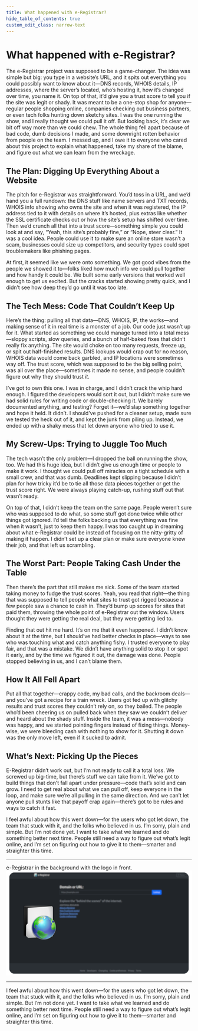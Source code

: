 ```yaml
---
title: What happened with e-Registrar?
hide_table_of_contents: true
custom_edit_class: narrow-text
---
```

<div class="e-reg-content-wrapper">

# What happened with e-Registrar?


The e-Registrar project was supposed to be a game-changer. The idea was simple but big: you type in a website’s URL, and it spits out everything you could possibly want to know about it—DNS records, WHOIS details, IP addresses, where the server’s located, who’s hosting it, how it’s changed over time, you name it. On top of that, it’d give you a trust score to tell you if the site was legit or shady. It was meant to be a one-stop shop for anyone—regular people shopping online, companies checking out business partners, or even tech folks hunting down sketchy sites. I was the one running the show, and I really thought we could pull it off. But looking back, it’s clear we bit off way more than we could chew. The whole thing fell apart because of bad code, dumb decisions I made, and some downright rotten behavior from people on the team. I messed up, and I owe it to everyone who cared about this project to explain what happened, take my share of the blame, and figure out what we can learn from the wreckage.

## The Plan: Digging Up Everything About a Website

The pitch for e-Registrar was straightforward. You’d toss in a URL, and we’d hand you a full rundown: the DNS stuff like name servers and TXT records, WHOIS info showing who owns the site and when it was registered, the IP address tied to it with details on where it’s hosted, plus extras like whether the SSL certificate checks out or how the site’s setup has shifted over time. Then we’d crunch all that into a trust score—something simple you could look at and say, “Yeah, this site’s probably fine,” or “Nope, steer clear.” It was a cool idea. People could use it to make sure an online store wasn’t a scam, businesses could size up competitors, and security types could spot troublemakers like phishing pages.

At first, it seemed like we were onto something. We got good vibes from the people we showed it to—folks liked how much info we could pull together and how handy it could be. We built some early versions that worked well enough to get us excited. But the cracks started showing pretty quick, and I didn’t see how deep they’d go until it was too late.

## The Tech Mess: Code That Couldn’t Keep Up

Here’s the thing: pulling all that data—DNS, WHOIS, IP, the works—and making sense of it in real time is a monster of a job. Our code just wasn’t up for it. What started as something we could manage turned into a total mess—sloppy scripts, slow queries, and a bunch of half-baked fixes that didn’t really fix anything. The site would choke on too many requests, freeze up, or spit out half-finished results. DNS lookups would crap out for no reason, WHOIS data would come back garbled, and IP locations were sometimes way off. The trust score, which was supposed to be the big selling point, was all over the place—sometimes it made no sense, and people couldn’t figure out why they should trust *it*.

I’ve got to own this one. I was in charge, and I didn’t crack the whip hard enough. I figured the developers would sort it out, but I didn’t make sure we had solid rules for writing code or double-checking it. We barely documented anything, and testing? Forget it—we’d slap something together and hope it held. It didn’t. I should’ve pushed for a cleaner setup, made sure we tested the heck out of it, and kept the junk from piling up. Instead, we ended up with a shaky mess that let down anyone who tried to use it.

## My Screw-Ups: Trying to Juggle Too Much

The tech wasn’t the only problem—I dropped the ball on running the show, too. We had this huge idea, but I didn’t give us enough time or people to make it work. I thought we could pull off miracles on a tight schedule with a small crew, and that was dumb. Deadlines kept slipping because I didn’t plan for how tricky it’d be to tie all those data pieces together or get the trust score right. We were always playing catch-up, rushing stuff out that wasn’t ready.

On top of that, I didn’t keep the team on the same page. People weren’t sure who was supposed to do what, so some stuff got done twice while other things got ignored. I’d tell the folks backing us that everything was fine when it wasn’t, just to keep them happy. I was too caught up in dreaming about what e-Registrar could be instead of focusing on the nitty-gritty of making it happen. I didn’t set up a clear plan or make sure everyone knew their job, and that left us scrambling.

## The Worst Part: People Taking Cash Under the Table

Then there’s the part that still makes me sick. Some of the team started taking money to fudge the trust scores. Yeah, you read that right—the thing that was supposed to tell people what sites to trust got rigged because a few people saw a chance to cash in. They’d bump up scores for sites that paid them, throwing the whole point of e-Registrar out the window. Users thought they were getting the real deal, but they were getting lied to.

Finding that out hit me hard. It’s on me that it even happened. I didn’t know about it at the time, but I should’ve had better checks in place—ways to see who was touching what and catch anything fishy. I trusted everyone to play fair, and that was a mistake. We didn’t have anything solid to stop it or spot it early, and by the time we figured it out, the damage was done. People stopped believing in us, and I can’t blame them.

## How It All Fell Apart

Put all that together—crappy code, my bad calls, and the backroom deals—and you’ve got a recipe for a train wreck. Users got fed up with glitchy results and trust scores they couldn’t rely on, so they bailed. The people who’d been cheering us on pulled back when they saw we couldn’t deliver and heard about the shady stuff. Inside the team, it was a mess—nobody was happy, and we started pointing fingers instead of fixing things. Money-wise, we were bleeding cash with nothing to show for it. Shutting it down was the only move left, even if it sucked to admit.

## What’s Next: Picking Up the Pieces

E-Registrar didn’t work out, but I’m not ready to call it a total loss. We screwed up big-time, but there’s stuff we can take from it. We’ve got to build things that don’t fall apart under pressure—code that’s solid and can grow. I need to get real about what we can pull off, keep everyone in the loop, and make sure we’re all pulling in the same direction. And we can’t let anyone pull stunts like that payoff crap again—there’s got to be rules and ways to catch it fast.

I feel awful about how this went down—for the users who got let down, the team that stuck with it, and the folks who believed in us. I’m sorry, plain and simple. But I’m not done yet. I want to take what we learned and do something better next time. People still need a way to figure out what’s legit online, and I’m set on figuring out how to give it to them—smarter and straighter this time.

--- 

e-Registrar in the background with the logo in front.
![Alt text](/ereg.png)

---

I feel awful about how this went down—for the users who got let down, the team that stuck with it, and the folks who believed in us. I’m sorry, plain and simple. But I’m not done yet. I want to take what we learned and do something better next time. People still need a way to figure out what’s legit online, and I’m set on figuring out how to give it to them—smarter and straighter this time.

</div>